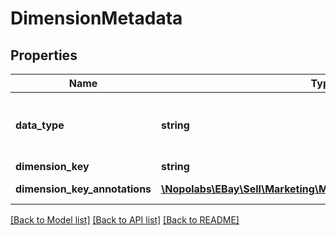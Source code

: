 # DimensionMetadata

## Properties
Name | Type | Description | Notes
------------ | ------------- | ------------- | -------------
**data_type** | **string** | The data type of the dimension value used to create the report. For implementation help, refer to &lt;a href&#x3D;&#39;https://developer.ebay.com/devzone/rest/api-ref/marketing/types/DataTypeEnum.html&#39;&gt;eBay API documentation&lt;/a&gt; | [optional] 
**dimension_key** | **string** | The name of the dimension used to create the report. | [optional] 
**dimension_key_annotations** | [**\Nopolabs\EBay\Sell\Marketing\Model\DimensionKeyAnnotation[]**](DimensionKeyAnnotation.md) | An list of annotation keys associated with the specified dimension of the report. | [optional] 

[[Back to Model list]](../README.md#documentation-for-models) [[Back to API list]](../README.md#documentation-for-api-endpoints) [[Back to README]](../README.md)


